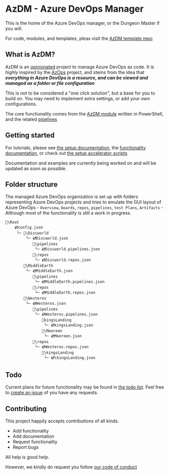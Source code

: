 # AzDM - Azure DevOps Manager

This is the home of the Azure DevOps manager, or the Dungeon Master if you will.

For code, modules, and templates, pleas visit the [AzDM template repo](https://github.com/AZDOPS/AzDMTemplate)

## What is AzDM?

AzDM is an [opinionated](https://stackoverflow.com/questions/802050/what-is-opinionated-software) project to manage Azure DevOps as code. It is _highly_ inspired by the [AzOps](https://github.com/Azure/AzOps) project, and stems from the idea that **_everything in Azure DevOps is a resource, and can be viewed and managed as a folder or file configuration_**

This is not to be considered a "one click solution", but a base for you to build on. You may need to implement extra settings, or add your own configurations.

The core functionality comes from the [AzDM module](./documentation/module.md) written in PowerShell, and the related [pipelines](https://github.com/AZDOPS/AzDMTemplate/tree/main/.pipelines)

## Getting started

For tutorials, please see [the setup documentation](./documentation/Setup/requirements.md), the [functionality documentation](./documentation/readme.md), or check out [the setup accelerator scripts](./setupAccelerator/readme.md)

Documentation and examples are currently being worked on and will be updated as soon as possible.

## Folder structure

The managed Azure DevOps organization is set up with folders representing Azure DevOps projects and tries to emulate the GUI layout of Azure DevOps - `Overview`, `boards`, `repos`, `pipelines`, `test Plans`, `Artifacts` - Although most of the functionality is still a work in progress.

```text
📂\Root
    💿config.json
     └─ 📂\Discworld
         └─ 💿Discworld.json
            📂\pipelines
             └─ 💿Discworld.pipelines.json
            📂\repos
             └─ 💿Discworld.repos.json
        📂\MiddleEarth
         └─ 💿MiddleEarth.json
            📂\pipelines
             └─ 💿MiddleEarth.pipelines.json
            📂\repos
             └─ 💿MiddleEarth.repos.json
        📂\Westeros
         └─ 💿Westeros.json
            📂\pipelines
             └─ 💿Westeros.pipelines.json
                📂kingsLanding
                 └─ 💿kingsLanding.json
                📂\Meereen
                 └─ 💿Meereen.json
            📂\repos
             └─ 💿Westeros.repos.json
                📂\kingsLanding
                 └─ 💿\kingsLanding.json
```

## Todo

Current plans for future functionality may be found in [the todo list](./todo.md). Feel free to [create an issue](https://github.com/AZDOPS/AzDM/issues) of you have any requests.

## Contributing

This project happily accepts contributions of all kinds.

- Add functionality
- Add documentation
- Request functionality
- Report bugs

All help is good help.

However, we kindly do request you follow [our code of conduct](code_of_conduct.md)
